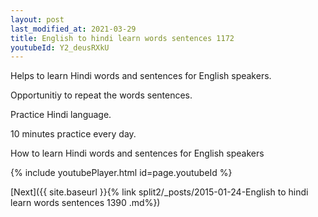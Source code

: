 ```yaml
---
layout: post
last_modified_at: 2021-03-29
title: English to hindi learn words sentences 1172 
youtubeId: Y2_deusRXkU
---
```

 
 
Helps to learn Hindi words and sentences for English speakers.

Opportunitiy to repeat the words sentences. 

Practice Hindi language. 
 
10 minutes practice every day. 
 
How to learn Hindi words and sentences for English speakers 
 
{% include youtubePlayer.html id=page.youtubeId %}
 
 
[Next]({{ site.baseurl }}{% link  split2/_posts/2015-01-24-English to hindi learn words sentences 1390 .md%})
 
